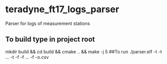 # teradyne_ft17_logs_parser
Parser for logs of measurement stations
## To build type in project root
mkdir build && cd build && cmake .. && make -j 5
##To run
./parser.elf -t<teradyne log file1> -t<teradyne log file2> ... -t<teradyne log fileN> -f<ft17 log file1> -f<ft17 log file2> ... -f<ft17 log fileN> -o<output file name>.csv
